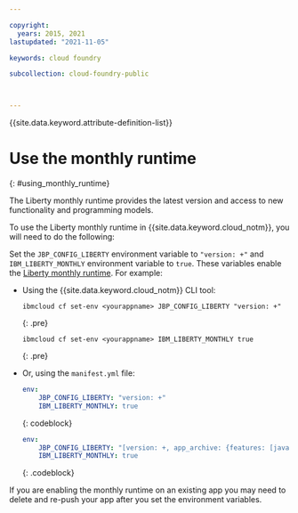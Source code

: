 ```yaml
---

copyright:
  years: 2015, 2021
lastupdated: "2021-11-05"

keywords: cloud foundry

subcollection: cloud-foundry-public



---
```



{{site.data.keyword.attribute-definition-list}}

# Use the monthly runtime
{: #using_monthly_runtime}

The Liberty monthly runtime provides the latest version and access to new functionality and programming models.

To use the Liberty monthly runtime in {{site.data.keyword.cloud_notm}}, you will need to do the following:

Set the `JBP_CONFIG_LIBERTY` environment variable to `"version: +"` and `IBM_LIBERTY_MONTHLY` environment variable to `true`. These variables enable the [Liberty monthly runtime](/docs/cloud-foundry-public?topic=cloud-foundry-public-buildpack_defauts#liberty_versions). For example:

* Using the {{site.data.keyword.cloud_notm}} CLI tool:
      
    ```text
    ibmcloud cf set-env <yourappname> JBP_CONFIG_LIBERTY "version: +"
    ```
    {: .pre}
    
    ```text
    ibmcloud cf set-env <yourappname> IBM_LIBERTY_MONTHLY true
    ```
    {: .pre}

* Or, using the `manifest.yml` file:
    
    ```yaml
    env:
        JBP_CONFIG_LIBERTY: "version: +"
        IBM_LIBERTY_MONTHLY: true
    ```
    {: codeblock}

    ```yaml
    env:
        JBP_CONFIG_LIBERTY: "[version: +, app_archive: {features: [javaee-8.0]}]"
        IBM_LIBERTY_MONTHLY: true
    ```
    {: .codeblock}

If you are enabling the monthly runtime on an existing app you may need to delete and re-push your app after you set the environment variables.



